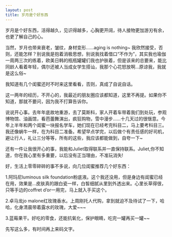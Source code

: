 ```yaml
---
layout: post
title: 岁月是个好东西
---
```




岁月是个好东西，活得越久，见识得越多，心胸更开阔，待人接物更加游刃有余，也更了解自己的心。

当然，岁月也带来衰老，皱纹，身材变形……aging is nothing~ 我欣然接受，否则，还能怎样？别说我是抱着消极思想，别说我找着借口“不作为”，其实我也瑜伽一周两三次的练着，欧美日韩的瓶瓶罐罐们我也护肤着，但是该来的总要来，能比同龄人看着年轻，偶尔还被人当成女学生搭讪，我那个心花怒放啊…原谅我，我就是这么俗~

我知道有几个闺蜜还时不时来这里看看，否则，真成了自说自话。

这一两年的经历，不开心的，我最近的朋友圈应该都知道，这里不再提。如果你不知道，那就不要问，因为我不打算告诉你。

说说开心事。去年年底故地重游，去了莫斯科，家人开着车带着我们到处玩，参观博物馆、油画馆，看芭蕾舞演出，疯狂购物，雪中漫步……十几天过的很惬意。今年上半年和两个闺蜜一块报名学车，她们现在已经考完科目二，马上要考科目三。我还像蜗牛一样，在为科目二准备。希望早点学完，以后做个有责任感的好司机，避让行人，礼让三分等等，所有的这些，我应该都能做到，自夸一下~

还有一件让我很开心的事，我能和Juliet取得联系并一直保持联系。Juliet,你不知道，你在我心里有多重要，以后没有正当理由，不准玩消失!

好，生活上零零碎碎的事不多说，向几位闺蜜推荐几个好东西：

1.阿玛尼luminous silk foundation粉底液。这个我还没用，但是身边有闺蜜已经在用，效果是…皮肤真的跟白瓷一样，白皙细腻从里到外透出来。心里长草得很，只等手边的coffret d’or一用完，马上就入手买这个。

2.卓马龙jo malone红玫瑰香水。上周刚托人代购，拿到就迫不及待试了一下，哈哈，化身清晨带着露水的玫瑰，大爱~~~

3.蓝莓果干。好吃的零食，还能抗氧化，保护眼睛，吃完一罐再买一罐~~

先写这么多，有时间再上来码文字。

